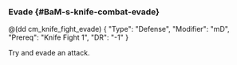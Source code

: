### Evade {#BaM-s-knife-combat-evade}

@(dd cm_knife_fight_evade)
{ "Type": "Defense",
	"Modifier": "mD",
	"Prereq": "Knife Fight 1",
	"DR": "-1"
}

Try and evade an attack.
